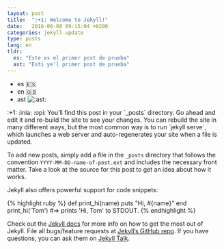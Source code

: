 ```yaml
---
layout: post
title:  ":+1: Welcome to Jekyll!"
date:   2016-06-08 09:15:04 +0200
categories: jekyll update
type: posts
lang: en
tldr:
  es: "Este es el primer post de prueba"
  ast: "Esti ye'l primer post de prueba"
---
```

* es :es:
* en :gb:
* ast <img src="{{site.emoji.ast}}" class="emoji" title=":ast:">

<p>
:+1: :inia: :opi: You’ll find this post in your `_posts` directory. Go ahead and edit it and re-build the site to see your changes. You can rebuild the site in many different ways, but the most common way is to run `jekyll serve`, which launches a web server and auto-regenerates your site when a file is updated.

To add new posts, simply add a file in the `_posts` directory that follows the convention `YYYY-MM-DD-name-of-post.ext` and includes the necessary front matter. Take a look at the source for this post to get an idea about how it works.

Jekyll also offers powerful support for code snippets:
</p>
{% highlight ruby %}
def print_hi(name)
  puts "Hi, #{name}"
end
print_hi('Tom')
#=> prints 'Hi, Tom' to STDOUT.
{% endhighlight %}

Check out the [Jekyll docs][jekyll-docs] for more info on how to get the most out of Jekyll. File all bugs/feature requests at [Jekyll’s GitHub repo][jekyll-gh]. If you have questions, you can ask them on [Jekyll Talk][jekyll-talk].

[jekyll-docs]: http://jekyllrb.com/docs/home
[jekyll-gh]:   https://github.com/jekyll/jekyll
[jekyll-talk]: https://talk.jekyllrb.com/
